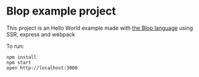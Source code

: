 # Blop example project

This project is an Hello World example made with [the Blop language](https://github.com/batiste/blop-language) using SSR, express and webpack

To run:

```
npm install
npm start
open http://localhost:3000
```
